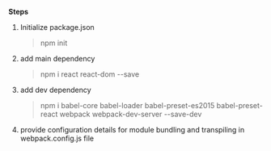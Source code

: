**Steps**
1. Initialize package.json
    > npm init
2. add main dependency
    > npm i react react-dom --save
3. add dev dependency
    > npm i babel-core babel-loader babel-preset-es2015 babel-preset-react webpack webpack-dev-server --save-dev
4. provide configuration details for module bundling and transpiling in webpack.config.js file